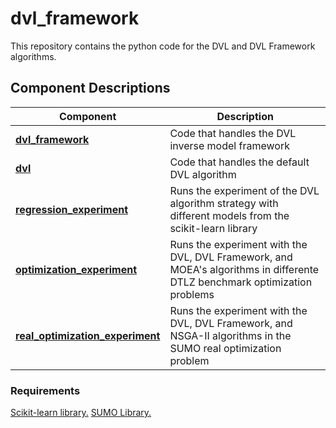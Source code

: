 # dvl_framework
This repository contains the python code for the DVL and DVL Framework algorithms.


## Component Descriptions

| Component | Description |
| ---- | --- |
| [**dvl_framework**](https://github.com/ArturLeandro/dvl_framework/blob/main/dvl_framework.py) | Code that handles the DVL inverse model framework  |
| [**dvl**](https://github.com/ArturLeandro/dvl_framework/blob/main/dvl.py) | Code that handles the default DVL algorithm |
| [**regression_experiment**](https://github.com/ArturLeandro/dvl_framework/blob/main/regression_experiment.py) | Runs the experiment of the DVL algorithm strategy with different models from the scikit-learn library  |
| [**optimization_experiment**](https://github.com/ArturLeandro/dvl_framework/blob/main/optimization_experiment.py) | Runs the experiment with the DVL, DVL Framework, and MOEA's algorithms in differente DTLZ benchmark optimization problems |
| [**real_optimization_experiment**](https://github.com/ArturLeandro/dvl_framework/blob/main/real_optimization_experiment.py) | Runs the experiment with the DVL, DVL Framework, and NSGA-II algorithms in the SUMO real optimization problem |

### Requirements

[Scikit-learn library.](https://scikit-learn.org/)
[SUMO Library.](https://sumo.dlr.de/docs/index.html)